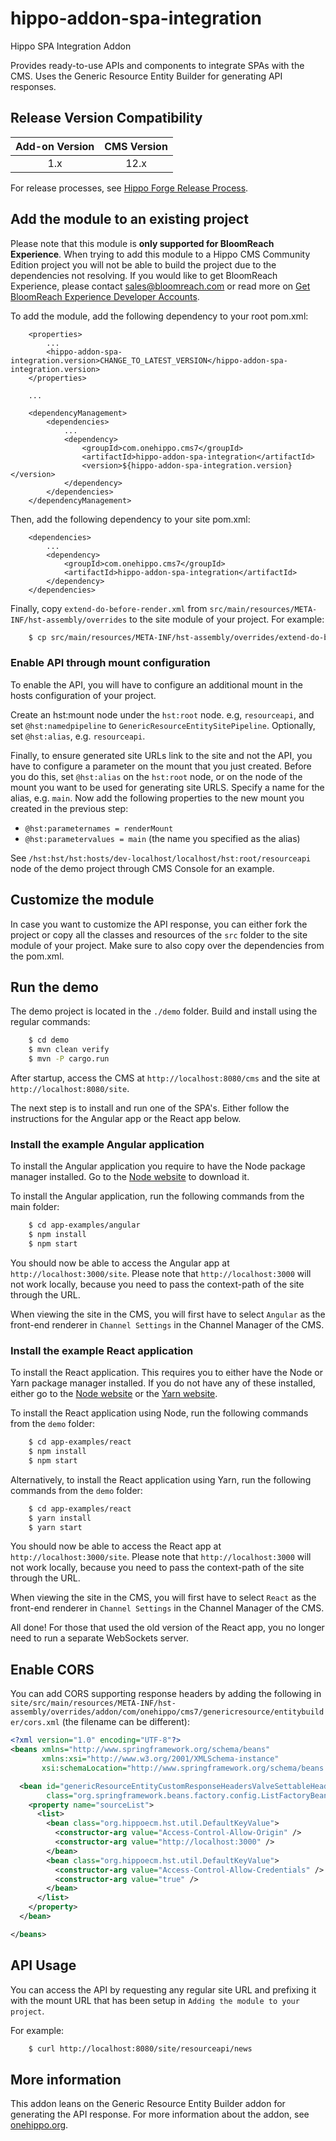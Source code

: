 # hippo-addon-spa-integration

Hippo SPA Integration Addon

Provides ready-to-use APIs and components to integrate SPAs with the CMS. Uses the Generic Resource Entity Builder for 
generating API responses.

## Release Version Compatibility

| Add-on Version | CMS Version  |
|:--------------:|:------------:|
| 1.x            | 12.x         |
 
For release processes, see [Hippo Forge Release Process](https://onehippo-forge.github.io/release-process.html).

## Add the module to an existing project

Please note that this module is **only supported for BloomReach Experience**. When trying to
add this module to a Hippo CMS Community Edition project you will not be able to build the project due to the 
dependencies not resolving. If you would like to get BloomReach Experience, please contact [sales@bloomreach.com](mailto:sales@bloomreach.com) 
or read more on [Get BloomReach Experience Developer Accounts](https://www.onehippo.org/about/get-bloomreach-experience-developer-accounts.html). 

To add the module, add the following dependency to your root pom.xml:
```mvn
    <properties>
        ...
        <hippo-addon-spa-integration.version>CHANGE_TO_LATEST_VERSION</hippo-addon-spa-integration.version>
    </properties>
    
    ...
    
    <dependencyManagement>
        <dependencies>
            ...
            <dependency>
                <groupId>com.onehippo.cms7</groupId>
                <artifactId>hippo-addon-spa-integration</artifactId>
                <version>${hippo-addon-spa-integration.version}</version>
            </dependency>
        </dependencies>
    </dependencyManagement>
```

Then, add the following dependency to your site pom.xml:
```mvn
    <dependencies>
        ...
        <dependency>
            <groupId>com.onehippo.cms7</groupId>
            <artifactId>hippo-addon-spa-integration</artifactId>
        </dependency>
    </dependencies>
```

Finally, copy `extend-do-before-render.xml` from `src/main/resources/META-INF/hst-assembly/overrides` to the site 
module of your project. For example:
```bash
    $ cp src/main/resources/META-INF/hst-assembly/overrides/extend-do-before-render.xml PATH_TO_YOUR_PROJECT/site/src/main/resources/META-INF/hst-assembly/overrides
```

### Enable API through mount configuration

To enable the API, you will have to configure an additional mount in the hosts configuration of your project.

Create an hst:mount node under the `hst:root` node. e.g, `resourceapi`, and set `@hst:namedpipeline` to 
`GenericResourceEntitySitePipeline`. Optionally, set `@hst:alias`, e.g. `resourceapi`.

Finally, to ensure generated site URLs link to the site and not the API, you have to configure a parameter on the mount 
that you just created. Before you do this, set `@hst:alias` on the `hst:root` node, or on the node of the mount you want 
to be used for generating site URLS. Specify a name for the alias, e.g. `main`. Now add the following properties to the 
new mount you created in the previous step: 
* `@hst:parameternames = renderMount`  
* `@hst:parametervalues = main` (the name you specified as the alias)

See `/hst:hst/hst:hosts/dev-localhost/localhost/hst:root/resourceapi` node of the demo project through CMS Console for 
an example.

## Customize the module

In case you want to customize the API response, you can either fork the project or copy all the classes and resources of 
the `src` folder to the site module of your project. Make sure to also copy over the dependencies from the pom.xml.

## Run the demo

The demo project is located in the `./demo` folder. Build and install using the regular commands:
```bash
    $ cd demo
    $ mvn clean verify
    $ mvn -P cargo.run
```

After startup, access the CMS at `http://localhost:8080/cms` and the site at `http://localhost:8080/site`.

The next step is to install and run one of the SPA's. Either follow the instructions for the Angular app or the React 
app below.

### Install the example Angular application

To install the Angular application you require to have the Node package manager installed. Go to the 
[Node website](https://www.npmjs.com/get-npm) to download it.

To install the Angular application, run the following commands from the main folder:
```bash
    $ cd app-examples/angular
    $ npm install
    $ npm start
```

You should now be able to access the Angular app at `http://localhost:3000/site`. Please note that 
`http://localhost:3000` will not work locally, because you need to pass the context-path of the site through the URL.

When viewing the site in the CMS, you will first have to select `Angular` as the front-end renderer in 
`Channel Settings` in the Channel Manager of the CMS.

### Install the example React application
 
To install the React application. This requires you to either have the Node or Yarn package manager 
installed. If you do not have any of these installed, either go to the [Node website](https://www.npmjs.com/get-npm) or 
the [Yarn website](https://yarnpkg.com).

To install the React application using Node, run the following commands from the `demo` folder:
```bash
    $ cd app-examples/react
    $ npm install
    $ npm start
```

Alternatively, to install the React application using Yarn, run the following commands from the `demo` folder:
```bash
    $ cd app-examples/react
    $ yarn install
    $ yarn start
```

You should now be able to access the React app at `http://localhost:3000/site`. Please note that `http://localhost:3000`
will not work locally, because you need to pass the context-path of the site through the URL.

When viewing the site in the CMS, you will first have to select `React` as the front-end renderer in 
`Channel Settings` in the Channel Manager of the CMS.

All done! For those that used the old version of the React app, you no longer need to run a separate WebSockets server.

## Enable CORS

You can add CORS supporting response headers by adding the following in 
`site/src/main/resources/META-INF/hst-assembly/overrides/addon/com/onehippo/cms7/genericresource/entitybuilder/cors.xml` 
(the filename can be different):

```xml
<?xml version="1.0" encoding="UTF-8"?>
<beans xmlns="http://www.springframework.org/schema/beans"
       xmlns:xsi="http://www.w3.org/2001/XMLSchema-instance"
       xsi:schemaLocation="http://www.springframework.org/schema/beans http://www.springframework.org/schema/beans/spring-beans-4.1.xsd">

  <bean id="genericResourceEntityCustomResponseHeadersValveSettableHeaders"
        class="org.springframework.beans.factory.config.ListFactoryBean">
    <property name="sourceList">
      <list>
        <bean class="org.hippoecm.hst.util.DefaultKeyValue">
          <constructor-arg value="Access-Control-Allow-Origin" />
          <constructor-arg value="http://localhost:3000" />
        </bean>
        <bean class="org.hippoecm.hst.util.DefaultKeyValue">
          <constructor-arg value="Access-Control-Allow-Credentials" />
          <constructor-arg value="true" />
        </bean>
      </list>
    </property>
  </bean>

</beans>
```

## API Usage

You can access the API by requesting any regular site URL and prefixing it with the mount URL that has been setup in 
`Adding the module to your project`.

For example:
```bash
    $ curl http://localhost:8080/site/resourceapi/news
```

## More information

This addon leans on the Generic Resource Entity Builder addon for generating the API response. For more information 
about the addon, see 
[onehippo.org](https://www.onehippo.org/library/enterprise/services-features/greb-api/introduction.html).